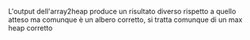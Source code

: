 L'output dell'array2heap produce un risultato diverso rispetto a quello atteso ma comunque è un albero corretto, si tratta comunque di un max heap corretto
